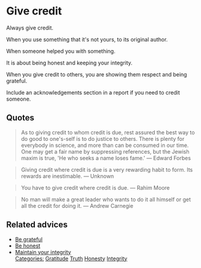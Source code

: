 # Give credit

Always give credit. 

When you use something that it's not yours, to its original author.

When someone helped you with something.

It is about being honest and keeping your integrity.
 
When you give credit to others, you are showing them respect and being grateful.

Include an acknowledgements section in a report if you need to credit someone.

## Quotes

> As to giving credit to whom credit is due, rest assured the best way to do good to one's-self is to do justice to others. There is plenty for everybody in science, and more than can be consumed in our time. One may get a fair name by suppressing references, but the Jewish maxim is true, 'He who seeks a name loses fame.' ― Edward Forbes

> Giving credit where credit is due is a very rewarding habit to form. Its rewards are inestimable. ― Unknown

> You have to give credit where credit is due. ― Rahim Moore

> No man will make a great leader who wants to do it all himself or get all the credit for doing it. ― Andrew Carnegie

## Related advices

- [Be grateful](../Be%20grateful/index.md)
- [Be honest](../Be%20honest/index.md)
- [Maintain your integrity](../Maintain%20your%20integrity/index.md)
<br/>[Categories:](../Categories/index.md) [Gratitude](../Categories/Gratitude.md) [Truth](../Categories/Truth.md) [Honesty](../Categories/Honesty.md) [Integrity](../Categories/Integrity.md)